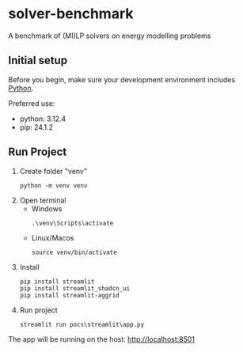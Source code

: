 # solver-benchmark
A benchmark of (MI)LP solvers on energy modelling problems

## Initial setup

Before you begin, make sure your development environment includes [Python](https://www.python.org/).

Preferred use:
- python: 3.12.4
- pip: 24.1.2

## Run Project
   1. Create folder "venv"
      ```shell
      python -m venv venv
      ```  
   2. Open terminal
      - Windows
         ```shell
         .\venv\Scripts\activate
         ```
      - Linux/Macos
         ```shell
         source venv/bin/activate
         ```
   3. Install 
      ```shell
      pip install streamlit
      pip install streamlit_shadcn_ui
      pip install streamlit-aggrid
      ```
   4. Run project
         ```shell
         streamlit run pocs\streamlit\app.py
         ```
      
The app will be running on the host: [http://localhost:8501](http://localhost:8501)

